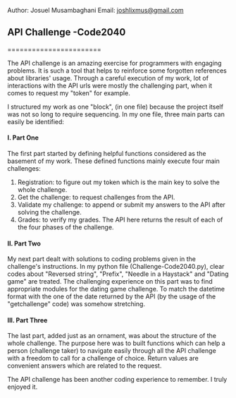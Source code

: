 Author: Josuel Musambaghani
Email: joshlixmus@gmail.com

## API Challenge -Code2040
=======================

The API challenge is an amazing exercise for programmers with engaging problems. It is such a tool that helps to reinforce some forgotten references about libraries' usage. Through a careful execution of my work, lot of interactions with the API urls were mostly the challenging part, when it comes to request my "token" for example. 

I structured my work as one "block", (in one file) because the project itself was not so long to require sequencing. In my one file, three main parts can easily be identified:

#### I. Part One

The first part started by defining helpful functions considered as the basement of my work. These defined functions mainly execute four main challenges:
1. Registration: to figure out my token which is the main key to solve the whole challenge.
2. Get the challenge: to request challenges from the API.  
3. Validate my challenge: to append or submit my answers to the API after solving the challenge.
4. Grades: to verify my grades. The API here returns the result of each of the four phases of the challenge.

#### II. Part Two

My next part dealt with solutions to coding problems given in the challenge's instructions. In my python file (Challenge-Code2040.py), clear codes about "Reversed string", "Prefix", "Needle in a Haystack" and "Dating game" are treated. The challenging experience on this part was to find appropriate modules for the dating game challenge. To match the datetime format with the one of the date returned by the API (by the usage of the "getchallenge" code) was somehow stretching.

#### III. Part Three

The last part, added just as an ornament, was about the structure of the whole challenge. The purpose here was to built functions which can help a person (challenge taker) to navigate easily through all the API challenge with a freedom to call for a challenge of choice. Return values are convenient answers which are related to the request.

The API challenge has been another coding experience to remember. I truly enjoyed it.
